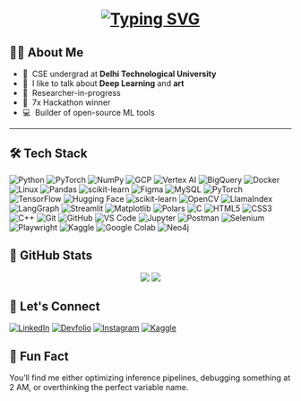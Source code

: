 <h1 align="center">
  <a href="https://git.io/typing-svg">
    <img src="https://readme-typing-svg.demolab.com?font=JetBrains+Mono&size=30&pause=1000&color=4BFDF2&center=true&vCenter=true&random=false&width=800&lines=Hello+Fellow+%3C+Syntax+Sifters%2F+%3E!+%F0%9F%A7%A9;print(%22+This+is+Aryan+Sood+!+%F0%9F%91%8B%22);printf(%22+PyTorch+%F0%9F%94%A5+%22);+Thank+you+for+visiting+my+GitHub+account!" alt="Typing SVG" />
  </a>
</h1>

## 👨‍💻 About Me

- :office: &nbsp;CSE undergrad at **Delhi Technological University**
- :speech_balloon: &nbsp;I like to talk about **Deep Learning** and **art**
- :seedling: &nbsp;Researcher-in-progress
- :book: &nbsp;7x Hackathon winner 
- :computer: &nbsp;Builder of open-source ML tools

---

## 🛠️ Tech Stack

![Python](https://img.shields.io/badge/python-3670A0?style=for-the-badge&logo=python&logoColor=ffdd54)
![PyTorch](https://img.shields.io/badge/pytorch-EE4C2C?style=for-the-badge&logo=pytorch&logoColor=white)
![NumPy](https://img.shields.io/badge/numpy-%23013243.svg?style=for-the-badge&logo=numpy&logoColor=white) 
![GCP](https://img.shields.io/badge/Google%20Cloud-4285F4?style=for-the-badge&logo=google-cloud&logoColor=white)
![Vertex AI](https://img.shields.io/badge/Vertex%20AI-4285F4?style=for-the-badge&logo=google&logoColor=white)
![BigQuery](https://img.shields.io/badge/BigQuery-669DF6?style=for-the-badge&logo=google-bigquery&logoColor=white)
![Docker](https://img.shields.io/badge/Docker-2496ED?style=for-the-badge&logo=docker&logoColor=white)
![Linux](https://img.shields.io/badge/Linux-FCC624?style=for-the-badge&logo=linux&logoColor=black)
![Pandas](https://img.shields.io/badge/pandas-%23150458.svg?style=for-the-badge&logo=pandas&logoColor=white)
![scikit-learn](https://img.shields.io/badge/scikit--learn-%23F7931E.svg?style=for-the-badge&logo=scikit-learn&logoColor=white)
![Figma](https://img.shields.io/badge/figma-%23F24E1E.svg?style=for-the-badge&logo=figma&logoColor=white)
![MySQL](https://img.shields.io/badge/MySQL-4479A1?style=for-the-badge&logo=mysql&logoColor=white)
![PyTorch](https://img.shields.io/badge/PyTorch-EE4C2C?style=for-the-badge&logo=pytorch&logoColor=white)
![TensorFlow](https://img.shields.io/badge/TensorFlow-FF6F00?style=for-the-badge&logo=tensorflow&logoColor=white)
![Hugging Face](https://img.shields.io/badge/HuggingFace-FFD21F?style=for-the-badge&logo=huggingface&logoColor=black)
![scikit-learn](https://img.shields.io/badge/scikit--learn-F7931E?style=for-the-badge&logo=scikit-learn&logoColor=white)
![OpenCV](https://img.shields.io/badge/OpenCV-5C3EE8?style=for-the-badge&logo=opencv&logoColor=white)
![LlamaIndex](https://img.shields.io/badge/LlamaIndex-000000?style=for-the-badge&logo=llama&logoColor=white)
![LangGraph](https://img.shields.io/badge/LangGraph-FF4081?style=for-the-badge&logo=graphql&logoColor=white)
![Streamlit](https://img.shields.io/badge/Streamlit-FF4B4B?style=for-the-badge&logo=streamlit&logoColor=white)
![Matplotlib](https://img.shields.io/badge/Matplotlib-003366?style=for-the-badge&logo=plotly&logoColor=white)
![Polars](https://img.shields.io/badge/Polars-3178C6?style=for-the-badge&logo=polars&logoColor=white)
![C](https://img.shields.io/badge/c-%2300599C.svg?style=for-the-badge&logo=c&logoColor=white)
![HTML5](https://img.shields.io/badge/html5-%23E34F26.svg?style=for-the-badge&logo=html5&logoColor=white)
![CSS3](https://img.shields.io/badge/css3-%231572B6.svg?style=for-the-badge&logo=css3&logoColor=white)
![C++](https://img.shields.io/badge/C++-00599C?style=for-the-badge&logo=c%2b%2b&logoColor=white)
![Git](https://img.shields.io/badge/Git-F05032?style=for-the-badge&logo=git&logoColor=white)
![GitHub](https://img.shields.io/badge/GitHub-181717?style=for-the-badge&logo=github&logoColor=white)
![VS Code](https://img.shields.io/badge/VSCode-007ACC?style=for-the-badge&logo=visual-studio-code&logoColor=white)
![Jupyter](https://img.shields.io/badge/Jupyter-F37626?style=for-the-badge&logo=jupyter&logoColor=white)
![Postman](https://img.shields.io/badge/Postman-FF6C37?style=for-the-badge&logo=postman&logoColor=white)
![Selenium](https://img.shields.io/badge/Selenium-43B02A?style=for-the-badge&logo=selenium&logoColor=white)
![Playwright](https://img.shields.io/badge/Playwright-2EAD33?style=for-the-badge&logo=playwright&logoColor=white)
![Kaggle](https://img.shields.io/badge/Kaggle-20BEFF?style=for-the-badge&logo=kaggle&logoColor=white)
![Google Colab](https://img.shields.io/badge/Colab-F9AB00?style=for-the-badge&logo=google-colab&logoColor=black)
![Neo4j](https://img.shields.io/badge/Neo4j-4581C3?style=for-the-badge&logo=neo4j&logoColor=white)



## 🚀 GitHub Stats

<div align="center">
  <img src="https://github-readme-stats.vercel.app/api?username=soodaryan&theme=radical&hide_border=false&include_all_commits=true&count_private=true"/>
  <img src="https://github-readme-streak-stats.herokuapp.com/?user=soodaryan&theme=radical&hide_border=false"/>
</div>


## 📡 Let's Connect

[![LinkedIn](https://img.shields.io/badge/LinkedIn-%230077B5.svg?logo=linkedin&logoColor=white)](https://www.linkedin.com/in/soodaryan/)
[![Devfolio](https://img.shields.io/badge/Devfolio-1A73E8.svg?logo=devfolio&logoColor=white)](https://devfolio.co/@roadkill)
[![Instagram](https://img.shields.io/badge/Instagram-%23E4405F.svg?logo=Instagram&logoColor=white)](https://www.instagram.com/_soodaryan/)
[![Kaggle](https://img.shields.io/badge/Kaggle-20BEFF.svg?logo=Kaggle&logoColor=white)](https://www.kaggle.com/soodaryan)


## 🧠 Fun Fact

You’ll find me either optimizing inference pipelines, debugging something at 2 AM, or overthinking the perfect variable name.
